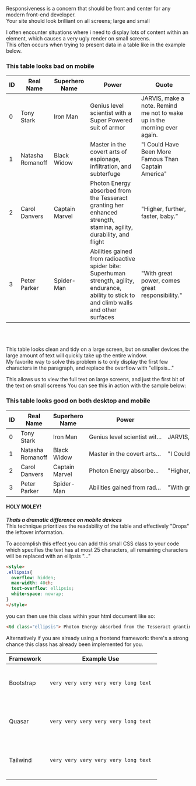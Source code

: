 Responsiveness is a concern that should be front and center for any modern front-end developer.  
Your site should look brilliant on all screens; large and small


I often encounter situations where i need to display lots of content within an element, which causes a very ugly render on small screens.  
This often occurs when trying to present data in a table like in the example below.
### This table looks bad on mobile
<table>
  <thead>
    <tr>
      <th> ID </th>
      <th> Real Name </th>
      <th> Superhero Name </th>
      <th> Power </th>
      <th> Quote </th>
    </tr>
  </thead>
 
  <tbody>
    <tr>
      <td> 0 </td>
      <td> Tony Stark </td>
      <td> Iron Man </td>
      <td> Genius level scientist with a Super Powered suit of armor </td>
      <td> JARVIS, make a note. Remind me not to wake up in the morning ever again. </td>
    </tr>
    <tr>
      <td> 1 </td>
      <td> Natasha Romanoff </td>
      <td> Black Widow </td>
      <td> Master in the covert arts of espionage, infiltration, and subterfuge </td>
      <td> "I Could Have Been More Famous Than Captain America" </td>
    </tr>
    <tr>
      <td> 2 </td>
      <td> Carol Danvers </td>
      <td> Captain Marvel  </td>
      <td> Photon Energy absorbed from the Tesseract granting her enhanced strength, stamina, agility, durability, and flight </td>
      <td> "Higher, further, faster, baby.” </td>
    </tr>
    <tr>
      <td> 3 </td>
      <td> Peter Parker </td>
      <td> Spider-Man </td>
      <td> Abilities gained from radioactive spider bite: Superhuman strength, agility, endurance, ability to stick to and climb walls and other surfaces </td>
      <td> "With great power, comes great responsibility." </td>
    </tr>
   
  </tbody>
 </table>
 
<br>
<br>


This table looks clean and tidy on a large screen, but on smaller devices the large amount of text will quickly take up the entire window.  
My favorite way to solve this problem is to only display the first few characters in the paragraph, and replace the overflow with "ellipsis..."  

This allows us to view the full text on large screens, and just the first bit of the text on small screens
You can see this in action with the sample below:


### This table looks good on both desktop and mobile
<table>
  <thead>
    <tr>
      <th> ID </th>
      <th> Real Name </th>
      <th> Superhero Name </th>
      <th> Power </th>
      <th> Quote </th>
    </tr>
  </thead>
 
  <tbody>
    <tr>
      <td> 0 </td>
      <td> Tony Stark </td>
      <td> Iron Man </td>
      <td style="overflow: hidden; max-width: 200px; text-overflow: ellipsis; white-space: nowrap;"> Genius level scientist with a Super Powered suit of armor </td>
      <td style="overflow: hidden; max-width: 200px; text-overflow: ellipsis; white-space: nowrap;"> JARVIS, make a note. Remind me not to wake up in the morning ever again. </td>
    </tr>
    <tr>
      <td> 1 </td>
      <td> Natasha Romanoff </td>
      <td> Black Widow </td>
      <td style="overflow: hidden; max-width: 200px; text-overflow: ellipsis; white-space: nowrap;"> Master in the covert arts of espionage, infiltration, and subterfuge </td>
      <td style="overflow: hidden; max-width: 200px; text-overflow: ellipsis; white-space: nowrap;"> "I Could Have Been More Famous Than Captain America" </td>
    </tr>
    <tr>
      <td> 2 </td>
      <td> Carol Danvers </td>
      <td> Captain Marvel  </td>
      <td style="overflow: hidden; max-width: 200px; text-overflow: ellipsis; white-space: nowrap;"> Photon Energy absorbed from the Tesseract granting her enhanced strength, stamina, agility, durability, and flight </td>
      <td style="overflow: hidden; max-width: 200px; text-overflow: ellipsis; white-space: nowrap;"> "Higher, further, faster, baby.” </td>
    </tr>
    <tr>
      <td> 3 </td>
      <td> Peter Parker </td>
      <td> Spider-Man </td>
      <td style="overflow: hidden; max-width: 200px; text-overflow: ellipsis; white-space: nowrap;"> Abilities gained from radioactive spider bite: Superhuman strength, agility, endurance, ability to stick to and climb walls and other surfaces</td>
      <td style="overflow: hidden; max-width: 200px; text-overflow: ellipsis; white-space: nowrap;"> "With great power, comes great responsibility." </td>
    </tr>
   
  </tbody>
 </table>



#### HOLY MOLEY!
**_Thats a dramatic difference on mobile devices_**  
This technique prioritizes the readability of the table and effectively "Drops" the leftover information.


To accomplish this effect you can add this small CSS class to your code which specifies the text has at most 25 characters, all remaining characters will be replaced with an ellipsis "..."

```html
<style>
.ellipsis{
  overflow: hidden;
  max-width: 40ch;
  text-overflow: ellipsis;
  white-space: nowrap;
}
</style>
```


you can then use this class within your html document like so:
```html
<td class="ellipsis"> Photon Energy absorbed from the Tesseract granting her enhanced strength, stamina, agility, durability, and flight </td>

```

Alternatively if you are already using a frontend framework: there's a strong chance this class has already been implemented for you.  
<table>
  <thead>
    <tr>
      <th> Framework </th>
      <th> Example Use </th>
    </tr>
  </thead>

  <tbody>
    <tr>
      <td> Bootstrap </td>
      <td> <pre> <code><p class="text-truncate"> very very very very very long text </p></code> </pre> </td>
    </tr>
    <tr>
      <td> Quasar </td>
      <td> <pre> <code><p class="ellipsis"> very very very very very long text </p></code> </pre> </td>
    </tr>
    <tr>
      <td> Tailwind </td>
      <td> <pre> <code><p class="truncate"> very very very very very long text </p></code> </pre> </td>
    </tr>
  </tbody>
</table>


